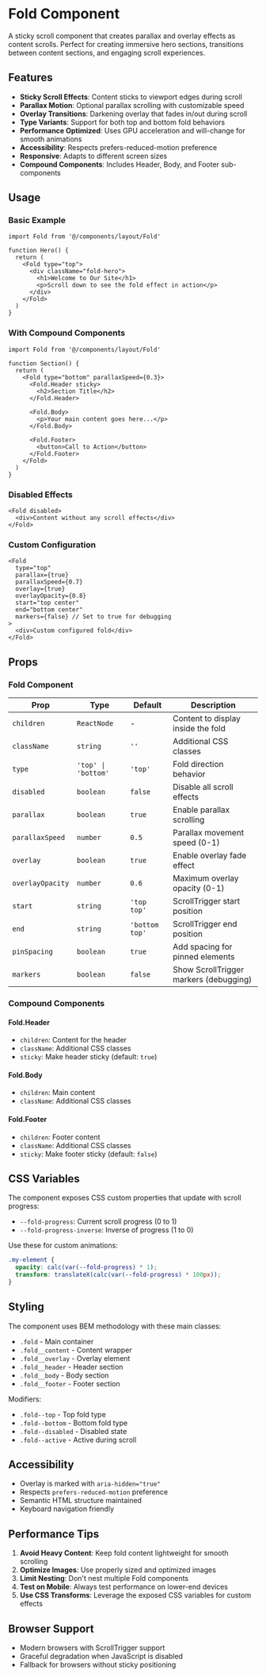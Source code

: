 # Fold Component

A sticky scroll component that creates parallax and overlay effects as content scrolls. Perfect for creating immersive hero sections, transitions between content sections, and engaging scroll experiences.

## Features

- **Sticky Scroll Effects**: Content sticks to viewport edges during scroll
- **Parallax Motion**: Optional parallax scrolling with customizable speed
- **Overlay Transitions**: Darkening overlay that fades in/out during scroll
- **Type Variants**: Support for both top and bottom fold behaviors
- **Performance Optimized**: Uses GPU acceleration and will-change for smooth animations
- **Accessibility**: Respects prefers-reduced-motion preference
- **Responsive**: Adapts to different screen sizes
- **Compound Components**: Includes Header, Body, and Footer sub-components

## Usage

### Basic Example

```tsx
import Fold from '@/components/layout/Fold'

function Hero() {
  return (
    <Fold type="top">
      <div className="fold-hero">
        <h1>Welcome to Our Site</h1>
        <p>Scroll down to see the fold effect in action</p>
      </div>
    </Fold>
  )
}
```

### With Compound Components

```tsx
import Fold from '@/components/layout/Fold'

function Section() {
  return (
    <Fold type="bottom" parallaxSpeed={0.3}>
      <Fold.Header sticky>
        <h2>Section Title</h2>
      </Fold.Header>
      
      <Fold.Body>
        <p>Your main content goes here...</p>
      </Fold.Body>
      
      <Fold.Footer>
        <button>Call to Action</button>
      </Fold.Footer>
    </Fold>
  )
}
```

### Disabled Effects

```tsx
<Fold disabled>
  <div>Content without any scroll effects</div>
</Fold>
```

### Custom Configuration

```tsx
<Fold
  type="top"
  parallax={true}
  parallaxSpeed={0.7}
  overlay={true}
  overlayOpacity={0.8}
  start="top center"
  end="bottom center"
  markers={false} // Set to true for debugging
>
  <div>Custom configured fold</div>
</Fold>
```

## Props

### Fold Component

| Prop | Type | Default | Description |
|------|------|---------|-------------|
| `children` | `ReactNode` | - | Content to display inside the fold |
| `className` | `string` | `''` | Additional CSS classes |
| `type` | `'top' \| 'bottom'` | `'top'` | Fold direction behavior |
| `disabled` | `boolean` | `false` | Disable all scroll effects |
| `parallax` | `boolean` | `true` | Enable parallax scrolling |
| `parallaxSpeed` | `number` | `0.5` | Parallax movement speed (0-1) |
| `overlay` | `boolean` | `true` | Enable overlay fade effect |
| `overlayOpacity` | `number` | `0.6` | Maximum overlay opacity (0-1) |
| `start` | `string` | `'top top'` | ScrollTrigger start position |
| `end` | `string` | `'bottom top'` | ScrollTrigger end position |
| `pinSpacing` | `boolean` | `true` | Add spacing for pinned elements |
| `markers` | `boolean` | `false` | Show ScrollTrigger markers (debugging) |

### Compound Components

#### Fold.Header
- `children`: Content for the header
- `className`: Additional CSS classes
- `sticky`: Make header sticky (default: `true`)

#### Fold.Body
- `children`: Main content
- `className`: Additional CSS classes

#### Fold.Footer
- `children`: Footer content
- `className`: Additional CSS classes
- `sticky`: Make footer sticky (default: `false`)

## CSS Variables

The component exposes CSS custom properties that update with scroll progress:

- `--fold-progress`: Current scroll progress (0 to 1)
- `--fold-progress-inverse`: Inverse of progress (1 to 0)

Use these for custom animations:

```scss
.my-element {
  opacity: calc(var(--fold-progress) * 1);
  transform: translateX(calc(var(--fold-progress) * 100px));
}
```

## Styling

The component uses BEM methodology with these main classes:

- `.fold` - Main container
- `.fold__content` - Content wrapper
- `.fold__overlay` - Overlay element
- `.fold__header` - Header section
- `.fold__body` - Body section
- `.fold__footer` - Footer section

Modifiers:
- `.fold--top` - Top fold type
- `.fold--bottom` - Bottom fold type
- `.fold--disabled` - Disabled state
- `.fold--active` - Active during scroll

## Accessibility

- Overlay is marked with `aria-hidden="true"`
- Respects `prefers-reduced-motion` preference
- Semantic HTML structure maintained
- Keyboard navigation friendly

## Performance Tips

1. **Avoid Heavy Content**: Keep fold content lightweight for smooth scrolling
2. **Optimize Images**: Use properly sized and optimized images
3. **Limit Nesting**: Don't nest multiple Fold components
4. **Test on Mobile**: Always test performance on lower-end devices
5. **Use CSS Transforms**: Leverage the exposed CSS variables for custom effects

## Browser Support

- Modern browsers with ScrollTrigger support
- Graceful degradation when JavaScript is disabled
- Fallback for browsers without sticky positioning